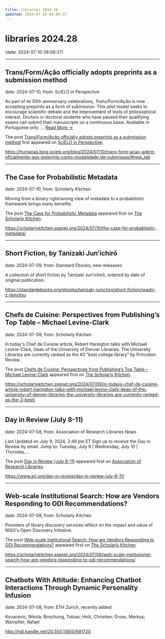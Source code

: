 ```yaml
---
title: libraries 2024.28
updated: 2024-07-10 08:06:37
---
```


# libraries 2024.28

(date: 2024-07-10 08:06:37)

---

## Trans/Form/Ação officially adopts preprints as a submission method

date: 2024-07-10, from: SciELO in Perspective

<p>As part of its 50th anniversary celebrations, <em>Trans/Form/Ação</em> is now accepting preprints as a form of submission. This pilot model seeks to encourage scientific debate and the improvement of texts of philosophical interest. Doctors or doctoral students who have passed their qualifying exams can submit their manuscripts on a continuous basis. Available in Portuguese only.  <span class="ellipsis">&#8230;</span> <span class="more-link-wrap"><a href="https://humanas.blog.scielo.org/blog/2024/07/10/trans-form-acao-adere-oficialmente-aos-preprints-como-modalidade-de-submissao/#new_tab" class="more-link"><span>Read More &#8594;</span></a></span></p>
<p>The post <a href="https://humanas.blog.scielo.org/blog/2024/07/10/trans-form-acao-adere-oficialmente-aos-preprints-como-modalidade-de-submissao/#new_tab">Trans/Form/Ação officially adopts preprints as a submission method</a> first appeared on <a href="https://blog.scielo.org/en">SciELO in Perspective</a>.</p> 

<https://humanas.blog.scielo.org/blog/2024/07/10/trans-form-acao-adere-oficialmente-aos-preprints-como-modalidade-de-submissao/#new_tab>

---

## The Case for Probabilistic Metadata

date: 2024-07-10, from: Scholarly Kitchen

<p>Moving from a binary right/wrong view of metadata to a probabilistic framework brings many benefits</p>
<p>The post <a href="https://scholarlykitchen.sspnet.org/2024/07/10/the-case-for-probabilistic-metadata/">The Case for Probabilistic Metadata</a> appeared first on <a href="https://scholarlykitchen.sspnet.org">The Scholarly Kitchen</a>.</p>
 

<https://scholarlykitchen.sspnet.org/2024/07/10/the-case-for-probabilistic-metadata/>

---

## Short Fiction, by Tanizaki Jun’ichirō

date: 2024-07-09, from: Standard Ebooks, new releaases

A collection of short fiction by Tanizaki Jun’ichirō, ordered by date of original publication. 

<https://standardebooks.org/ebooks/tanizaki-junichiro/short-fiction/iwado-z-tamotsu>

---

## Chefs de Cuisine: Perspectives from Publishing’s Top Table – Michael Levine-Clark

date: 2024-07-09, from: Scholarly Kitchen

<p>In today's Chef de Cuisine article, Robert Harington talks with Michael Levine-Clark, Dean of the University of Denver Libraries. The University Libraries are currently ranked as the #3 “best college library” by Princeton Review.</p>
<p>The post <a href="https://scholarlykitchen.sspnet.org/2024/07/09/in-todays-chef-de-cuisine-article-robert-harington-talks-with-michael-levine-clark-dean-of-the-university-of-denver-libraries-the-university-libraries-are-currently-ranked-as-the-3-best/">Chefs de Cuisine: Perspectives from Publishing&#8217;s Top Table &#8211; Michael Levine-Clark</a> appeared first on <a href="https://scholarlykitchen.sspnet.org">The Scholarly Kitchen</a>.</p>
 

<https://scholarlykitchen.sspnet.org/2024/07/09/in-todays-chef-de-cuisine-article-robert-harington-talks-with-michael-levine-clark-dean-of-the-university-of-denver-libraries-the-university-libraries-are-currently-ranked-as-the-3-best/>

---

## Day in Review (July 8-11)

date: 2024-07-08, from: Association of Research Libraries News

<p>Last Updated on July 9, 2024, 2:49 pm ET Sign up to receive the Day in Review by email. Jump to: Tuesday, July 9 &#124; Wednesday, July 10 &#124; Thursday,...</p>
<p>The post <a href="https://www.arl.org/day-in-review/day-in-review-july-8-11/">Day in Review (July 8-11)</a> appeared first on <a href="https://www.arl.org">Association of Research Libraries</a>.</p>
 

<https://www.arl.org/day-in-review/day-in-review-july-8-11/>

---

## Web-scale Institutional Search: How are Vendors Responding to ODI Recommendations?

date: 2024-07-08, from: Scholarly Kitchen

<p>Providers of library discovery services reflect on the impact and value of NISO's Open Discovery Initiative.</p>
<p>The post <a href="https://scholarlykitchen.sspnet.org/2024/07/08/web-scale-institutional-search-how-are-vendors-responding-to-odi-recommendations/">Web-scale Institutional Search: How are Vendors Responding to ODI Recommendations?</a> appeared first on <a href="https://scholarlykitchen.sspnet.org">The Scholarly Kitchen</a>.</p>
 

<https://scholarlykitchen.sspnet.org/2024/07/08/web-scale-institutional-search-how-are-vendors-responding-to-odi-recommendations/>

---

## Chatbots With Attitude: Enhancing Chatbot Interactions Through Dynamic Personality Infusion

date: 2024-07-08, from: ETH Zurich, recently added

Kovacevic, Nikola; Boschung, Tobias; Holz, Christian; Gross, Markus; Wampfler, Rafael 

<http://hdl.handle.net/20.500.11850/681720>

